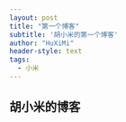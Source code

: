 ```yaml
---
layout: post
title: "第一个博客"
subtitle: '胡小米的第一个博客'
author: "HuXiMi"
header-style: text
tags:
  - 小米
---
```


## 胡小米的博客






